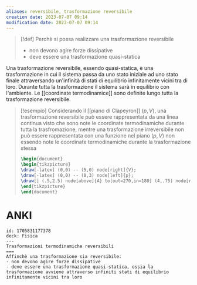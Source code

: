 ```yaml
---
aliases: reversibile, trasformazione reversibile
creation date: 2023-07-07 09:14
modification date: 2023-07-07 09:14
---
```


>[!def]
>Perchè si possa realizzare una trasformazione reversibile
>- non devono agire forze dissipative
>- deve essere una trasformazione quasi-statica
>

Una trasformazione reversibile, essendo quasi-statica, è una trasformazione in cui il sistema passa da uno stato iniziale ad uno stato finale attraversando un'infinità di stati di equilibrio infinitamente vicini tra di loro. Durante tutta la trasformazione il sistema sarà in equilibrio con l'ambiente.
Le [[coordinate termodinamice]] sono definite lungo tutta la trasformazione reversibile.

>[!esempio]
>Considerando il [[piano di Clapeyron]] $(p,V)$, una trasformazione reversibile può essere rappresentata da una linea continua visto che sono note le coordinate termodinamiche durante tutta la trasfromazione, mentre una trasformazione irreversibile non può essere rappresentata con una funzione nel piano $(p,V)$ non essendo note le coordinate termodinamiche durante la trasformazione stessa
>```tikz
>\begin{document}
>\begin{tikzpicture}
>\draw[-latex] (0,0) -- (5,0) node[right]{V};
>\draw[-latex] (0,0) -- (0,3) node[left]{p};
>\draw[] (.5,2.5) node[above]{A} to[out=270,in=180] (4,.75) node[right]{B};
>\end{tikzpicture}
>\end{document}
>```


# ANKI

```anki
id: 1705831177378
deck: Fisica
---
Trasformazioni termodinamiche reversibili
===
Affinchè una trasformazione sia reversibile:
- non devono agire forze dissipative
- deve essere una trasformazione quasi-statica, ossia la trasformazione avviene attraverso infiniti stati di equilibrio infinitamente vicini tra loro
```
